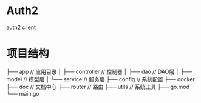 # Auth2
auth2 client

# 项目结构
├── app             // 应用目录
│   ├── controller  // 控制器
│   ├── dao         // DAO层
│   ├── model       // 模型层
│   └── service     // 服务层
├── config          // 系统配置
├── docker
├── doc             // 文档中心
├── router          // 路由
├── utils           // 系统工具
├── go.mod
└── main.go